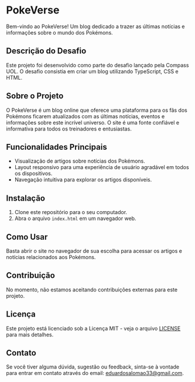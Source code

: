# PokeVerse

Bem-vindo ao PokeVerse! Um blog dedicado a trazer as últimas notícias e informações sobre o mundo dos Pokémons.

## Descrição do Desafio

Este projeto foi desenvolvido como parte do desafio lançado pela Compass UOL. O desafio consistia em criar um blog utilizando TypeScript, CSS e HTML.

## Sobre o Projeto

O PokeVerse é um blog online que oferece uma plataforma para os fãs dos Pokémons ficarem atualizados com as últimas notícias, eventos e informações sobre este incrível universo. O site é uma fonte confiável e informativa para todos os treinadores e entusiastas.

## Funcionalidades Principais

- Visualização de artigos sobre notícias dos Pokémons.
- Layout responsivo para uma experiência de usuário agradável em todos os dispositivos.
- Navegação intuitiva para explorar os artigos disponíveis.

## Instalação

1. Clone este repositório para o seu computador.
2. Abra o arquivo `index.html` em um navegador web.

## Como Usar

Basta abrir o site no navegador de sua escolha para acessar os artigos e notícias relacionados aos Pokémons.

## Contribuição

No momento, não estamos aceitando contribuições externas para este projeto.

## Licença

Este projeto está licenciado sob a Licença MIT - veja o arquivo [LICENSE](LICENSE) para mais detalhes.

## Contato

Se você tiver alguma dúvida, sugestão ou feedback, sinta-se à vontade para entrar em contato através do email: eduardosalomao33@gmail.com.
